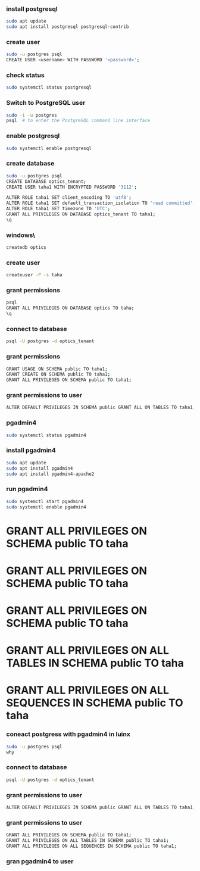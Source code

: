 ### install postgresql
```bash
sudo apt update
sudo apt install postgresql postgresql-contrib
```


### create user
```bash
sudo -u postgres psql
CREATE USER <username> WITH PASSWORD '<password>';
```

### check status
```bash
sudo systemctl status postgresql
```

### Switch to PostgreSQL user
```bash
sudo -i -u postgres
psql  # to enter the PostgreSQL command line interface
```

### enable postgresql
```bash
sudo systemctl enable postgresql
```

### create database
```bash
sudo -u postgres psql
CREATE DATABASE optics_tenant;
CREATE USER taha1 WITH ENCRYPTED PASSWORD '3112';

ALTER ROLE taha1 SET client_encoding TO 'utf8';
ALTER ROLE taha1 SET default_transaction_isolation TO 'read committed';
ALTER ROLE taha1 SET timezone TO 'UTC';
GRANT ALL PRIVILEGES ON DATABASE optics_tenant TO taha1;
\q
```

### windows\
```bash
createdb optics
```

### create user
```bash
createuser -P -s taha
```

### grant permissions
```bash
psql
GRANT ALL PRIVILEGES ON DATABASE optics TO taha;
\q
```
### connect to database
```bash
psql -U postgres -d optics_tenant
```
### grant permissions
```bash
GRANT USAGE ON SCHEMA public TO taha1;
GRANT CREATE ON SCHEMA public TO taha1;
GRANT ALL PRIVILEGES ON SCHEMA public TO taha1;
```
### grant permissions to user       
```bash
ALTER DEFAULT PRIVILEGES IN SCHEMA public GRANT ALL ON TABLES TO taha1;
```

### pgadmin4
```bash
sudo systemctl status pgadmin4
```

### install pgadmin4
```bash
sudo apt update
sudo apt install pgadmin4
sudo apt install pgadmin4-apache2
```

### run pgadmin4
```bash
sudo systemctl start pgadmin4
sudo systemctl enable pgadmin4
```
# GRANT ALL PRIVILEGES ON SCHEMA public TO taha
# GRANT ALL PRIVILEGES ON SCHEMA public TO taha
# GRANT ALL PRIVILEGES ON SCHEMA public TO taha
# GRANT ALL PRIVILEGES ON ALL TABLES IN SCHEMA public TO taha
# GRANT ALL PRIVILEGES ON ALL SEQUENCES IN SCHEMA public TO taha


### coneact  postgress with pgadmin4 in luinx
```bash
sudo -u postgres psql
why 
```

### connect to database
```bash
psql -U postgres -d optics_tenant
```

### grant permissions to user       
```bash
ALTER DEFAULT PRIVILEGES IN SCHEMA public GRANT ALL ON TABLES TO taha1;
```

### grant permissions to user       
```bash
GRANT ALL PRIVILEGES ON SCHEMA public TO taha1;
GRANT ALL PRIVILEGES ON ALL TABLES IN SCHEMA public TO taha1;
GRANT ALL PRIVILEGES ON ALL SEQUENCES IN SCHEMA public TO taha1;
```

### gran pgadmin4 to user
```bash

